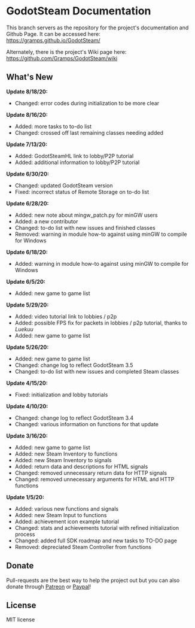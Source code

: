 # GodotSteam Documentation

This branch servers as the repository for the project's documentation and Github Page. It can be accessed here: https://gramps.github.io/GodotSteam/

Alternately, there is the project's Wiki page here: https://github.com/Gramps/GodotSteam/wiki

What's New
-------------
**Update 8/18/20:**
- Changed: error codes during initialization to be more clear

**Update 8/16/20:**
- Added: more tasks to to-do list
- Changed: crossed off last remaining classes needing added

**Update 7/13/20:**
- Added: GodotSteamHL link to lobby/P2P tutorial
- Added: additional information to lobby/P2P tutorial

**Update 6/30/20:**
- Changed: updated GodotSteam version
- Fixed: incorrect status of Remote Storage on to-do list

**Update 6/28/20:**
- Added: new note about mingw_patch.py for minGW users
- Added: a new contributor
- Changed: to-do list with new issues and finished classes
- Removed: warning in module how-to against using minGW to compile for Windows

**Update 6/18/20:**
- Added: warning in module how-to against using minGW to compile for Windows

**Update 6/5/20:**
- Added: new game to game list

**Update 5/29/20:**
- Added: video tutorial link to lobbies / p2p
- Added: possible FPS fix for packets in lobbies / p2p tutorial, thanks to _Luekuu_
- Added: new game to game list

**Update 5/26/20:**
- Added: new game to game list
- Changed: change log to reflect GodotSteam 3.5
- Changed: to-do list with new issues and completed Steam classes

**Update 4/15/20:**
- Fixed: initialization and lobby tutorials

**Update 4/10/20:**
- Changed: change log to reflect GodotSteam 3.4
- Changed: various information on functions for that update

**Update 3/16/20:**
- Added: new game to game list
- Added: new Steam Inventory to functions
- Added: new Steam Inventory to signals
- Added: return data and descriptions for HTML signals
- Changed: removed unnecessary return data for HTTP signals
- Changed: removed unnecessary arguments for HTML and HTTP functions

**Update 1/5/20:**
- Added: various new functions and signals
- Added: new Steam Input to functions
- Added: achievement icon example tutorial
- Changed: stats and achievements tutorial with refined initialization process
- Changed: added full SDK roadmap and new tasks to TO-DO page
- Removed: depreciated Steam Controller from functions

Donate
-------------
Pull-requests are the best way to help the project out but you can also donate through [Patreon](https://patreon.com/coaguco) or [Paypal](https://www.paypal.me/sithlordkyle)!

License
-------------
MIT license